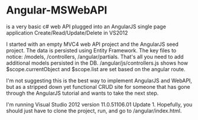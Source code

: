 Angular-MSWebAPI
================

is a very basic c# web API plugged into an AngularJS single page application Create/Read/Update/Delete in VS2012

I started with an empty MVC4 web API project and the AngularJS seed project. The data is persisted using Entity Framework. The key files to notice: /models, /controllers, /angular/partials. That's all you need to add additional models persisted in the DB. /angular/js/controllers.js shows how $scope.currentObject and $scope.list are set based on the angular route. 

I'm not suggesting this is the best way to implement AngularJS and WebAPI, but as a stripped down yet functional CRUD site for someone that has gone through the AngularJS tutorial and wants to take the next step.

I'm running Visual Studio 2012 version 11.0.51106.01 Update 1. Hopefully, you should just have to clone the project, run, and go to /angular/index.html.